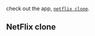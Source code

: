 check out the app, [`netflix clone`](https://netflix-clone-mocha-tau.vercel.app/).
## NetFlix clone 
